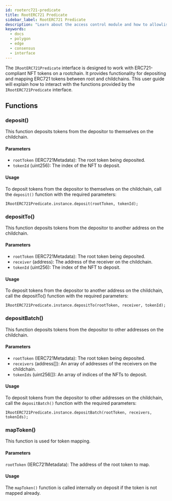 ```yaml
---
id: rooterc721-predicate
title: RootERC721 Predicate
sidebar_label: RootERC721 Predicate
description: "Learn about the access control module and how to allowlist validators."
keywords:
  - docs
  - polygon
  - edge
  - consensus
  - interface
---
```


The `IRootERC721Predicate` interface is designed to work with ERC721-compliant NFT tokens on a rootchain. It provides functionality for depositing and mapping ERC721 tokens between root and childchains. This user guide will explain how to interact with the functions provided by the `IRootERC721Predicate` interface.

## Functions

### deposit()

This function deposits tokens from the depositor to themselves on the childchain.

#### Parameters

- `rootToken` (IERC721Metadata): The root token being deposited.
- `tokenId` (uint256): The index of the NFT to deposit.

#### Usage

To deposit tokens from the depositor to themselves on the childchain, call the `deposit()` function with the required parameters:

```solidity
IRootERC721Predicate.instance.deposit(rootToken, tokenId);
```

### depositTo()

This function deposits tokens from the depositor to another address on the childchain.

#### Parameters

- `rootToken` (IERC721Metadata): The root token being deposited.
- `receiver` (address): The address of the receiver on the childchain.
- `tokenId` (uint256): The index of the NFT to deposit.

#### Usage

To deposit tokens from the depositor to another address on the childchain, call the depositTo() function with the required parameters:

```solidity
IRootERC721Predicate.instance.depositTo(rootToken, receiver, tokenId);
```

### depositBatch()

This function deposits tokens from the depositor to other addresses on the childchain.

#### Parameters

- `rootToken` (IERC721Metadata): The root token being deposited.
- `receivers` (address[]): An array of addresses of the receivers on the childchain.
- `tokenIds` (uint256[]): An array of indices of the NFTs to deposit.

#### Usage

To deposit tokens from the depositor to other addresses on the childchain, call the `depositBatch()` function with the required parameters:

```solidity
IRootERC721Predicate.instance.depositBatch(rootToken, receivers, tokenIds);
```

### mapToken()

This function is used for token mapping.

#### Parameters

`rootToken` (IERC721Metadata): The address of the root token to map.

#### Usage

The `mapToken()` function is called internally on deposit if the token is not mapped already.
